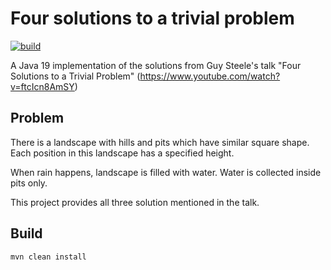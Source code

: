 # Four solutions to a trivial problem
[![build](https://github.com/andreoss/water-collected-in-pits/actions/workflows/maven.yml/badge.svg?branch=master)](https://github.com/andreoss/water-collected-in-pits/actions/workflows/maven.yml)

A Java 19 implementation of the solutions from Guy Steele's
talk "Four Solutions to a Trivial
Problem" (https://www.youtube.com/watch?v=ftcIcn8AmSY)

## Problem

There is a landscape with hills and pits which have similar square shape.
Each position in this landscape has a specified height.

When rain happens, landscape is filled with water. Water is collected
inside pits only.

This project provides all three solution mentioned in the talk.

## Build

```
mvn clean install
```
